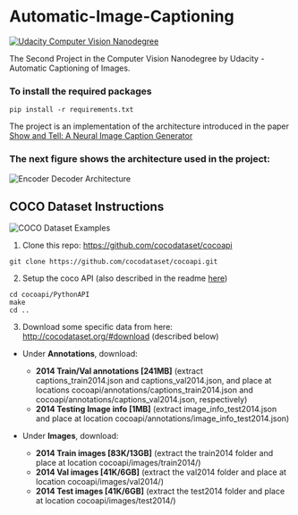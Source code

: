 # Automatic-Image-Captioning


[![Udacity Computer Vision Nanodegree](http://tugan0329.bitbucket.io/imgs/github/cvnd.svg)](https://www.udacity.com/course/computer-vision-nanodegree--nd891)

The Second Project in the Computer Vision Nanodegree by Udacity - Automatic Captioning of Images. 

### To install the required packages

```
pip install -r requirements.txt

```

The project is an implementation of the architecture introduced in the paper [Show and Tell: A Neural Image Caption Generator](https://arxiv.org/abs/1411.4555)

 
### The next figure shows the architecture used in the project: 

![Encoder Decoder Architecture](https://github.com/AhmedNasr7/Image-Automatic-Captioning/blob/master/images/encoder-decoder.png)


## COCO Dataset Instructions  

![COCO Dataset Examples](https://github.com/AhmedNasr7/Image-Automatic-Captioning/blob/master/images/coco-examples.jpg)


1. Clone this repo: https://github.com/cocodataset/cocoapi  
```
git clone https://github.com/cocodataset/cocoapi.git  
```

2. Setup the coco API (also described in the readme [here](https://github.com/cocodataset/cocoapi)) 
```
cd cocoapi/PythonAPI  
make  
cd ..
```

3. Download some specific data from here: http://cocodataset.org/#download (described below)

* Under **Annotations**, download:
  * **2014 Train/Val annotations [241MB]** (extract captions_train2014.json and captions_val2014.json, and place at locations cocoapi/annotations/captions_train2014.json and cocoapi/annotations/captions_val2014.json, respectively)  
  * **2014 Testing Image info [1MB]** (extract image_info_test2014.json and place at location cocoapi/annotations/image_info_test2014.json)

* Under **Images**, download:
  * **2014 Train images [83K/13GB]** (extract the train2014 folder and place at location cocoapi/images/train2014/)
  * **2014 Val images [41K/6GB]** (extract the val2014 folder and place at location cocoapi/images/val2014/)
  * **2014 Test images [41K/6GB]** (extract the test2014 folder and place at location cocoapi/images/test2014/)






